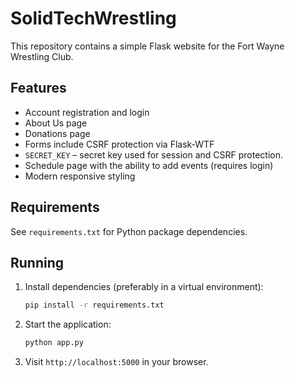 # SolidTechWrestling

This repository contains a simple Flask website for the Fort Wayne Wrestling Club.

## Features

- Account registration and login
- About Us page
- Donations page
- Forms include CSRF protection via Flask-WTF
- `SECRET_KEY` – secret key used for session and CSRF protection.
- Schedule page with the ability to add events (requires login)
- Modern responsive styling

## Requirements

See `requirements.txt` for Python package dependencies.

## Running

1. Install dependencies (preferably in a virtual environment):
   ```bash
   pip install -r requirements.txt
   ```
2. Start the application:
   ```bash
   python app.py
   ```
3. Visit `http://localhost:5000` in your browser.
